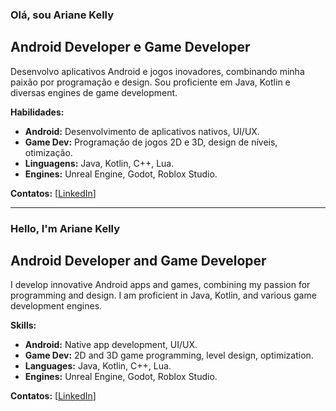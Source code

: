 ### Olá, sou Ariane Kelly
##  Android Developer e Game Developer 

Desenvolvo aplicativos Android e jogos inovadores, combinando minha paixão por programação e design. Sou proficiente em Java, Kotlin e diversas engines de game development.

**Habilidades:**
* **Android:** Desenvolvimento de aplicativos nativos, UI/UX.
* **Game Dev:** Programação de jogos 2D e 3D, design de níveis, otimização.
* **Linguagens:** Java, Kotlin, C++, Lua.
* **Engines:** Unreal Engine, Godot, Roblox Studio.

**Contatos:**
[[LinkedIn](https://www.linkedin.com/in/arianekellyribeirodossantos/)]

-------------------------------------------------------------------------------------------------------------------------------------------------------------------------------------
### Hello, I'm Ariane Kelly
##  Android Developer and Game Developer

I develop innovative Android apps and games, combining my passion for programming and design. I am proficient in Java, Kotlin, and various game development engines.

**Skills:**
* **Android:** Native app development, UI/UX.
* **Game Dev:** 2D and 3D game programming, level design, optimization.
* **Languages:** Java, Kotlin, C++, Lua.
* **Engines:** Unreal Engine, Godot, Roblox Studio.

**Contatos:**
[[LinkedIn](https://www.linkedin.com/in/arianekellyribeirodossantos/)]
